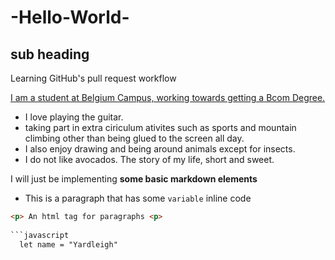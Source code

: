 # -Hello-World-
## sub heading
Learning GitHub's pull request workflow

[I am a student at Belgium Campus, working towards getting a Bcom Degree.](https://www.belgiumcampus.ac.za/bachelor-of-computing)

- I love playing the guitar.
- taking part in extra ciriculum ativites such as sports and mountain climbing other than being glued to the screen all day.
- I also enjoy drawing and being around animals except for insects.
- I do not like avocados. The story of my life, short and sweet.

I will just be implementing **some basic markdown elements**

- This is a paragraph that has some `variable` inline code

```html
<p> An html tag for paragraphs <p>
  
```javascript
  let name = "Yardleigh"
